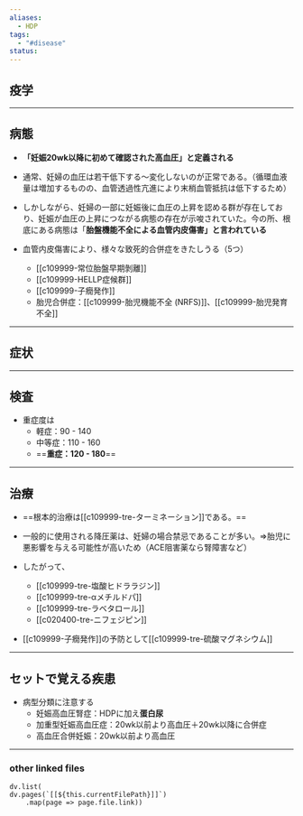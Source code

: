 ```yaml
---
aliases:
  - HDP
tags:
  - "#disease"
status:
---
```

## 疫学
---
## 病態
- **「妊娠20wk以降に初めて確認された高血圧」と定義される**
- 通常、妊婦の血圧は若干低下する～変化しないのが正常である。（循環血液量は増加するものの、血管透過性亢進により末梢血管抵抗は低下するため）
- しかしながら、妊婦の一部に妊娠後に血圧の上昇を認める群が存在しており、妊娠が血圧の上昇につながる病態の存在が示唆されていた。今の所、根底にある病態は「**胎盤機能不全による血管内皮傷害」と言われている**

- 血管内皮傷害により、様々な致死的合併症をきたしうる（5つ）
	- [[c109999-常位胎盤早期剝離]]
	- [[c109999-HELLP症候群]]
	- [[c109999-子癇発作]]
	- 胎児合併症：[[c109999-胎児機能不全 (NRFS)]]、[[c109999-胎児発育不全]]
---
## 症状
---
## 検査
- 重症度は
	- 軽症：90 - 140
	- 中等症：110 - 160
	- ==**重症：120 - 180**==
---
## 治療
- ==根本的治療は[[c109999-tre-ターミネーション]]である。==

- 一般的に使用される降圧薬は、妊婦の場合禁忌であることが多い。⇒胎児に悪影響を与える可能性が高いため（ACE阻害薬なら腎障害など）
- したがって、
	- [[c109999-tre-塩酸ヒドララジン]]
	- [[c109999-tre-αメチルドパ]]
	- [[c109999-tre-ラベタロール]]
	- [[c020400-tre-ニフェジピン]]
- [[c109999-子癇発作]]の予防として[[c109999-tre-硫酸マグネシウム]]
---
## セットで覚える疾患
- 病型分類に注意する
	- 妊娠高血圧腎症：HDPに加え**蛋白尿**
	- 加重型妊娠高血圧症：20wk以前より高血圧＋20wk以降に合併症
	- 高血圧合併妊娠：20wk以前より高血圧
---
### other linked files
```dataviewjs
dv.list(
dv.pages(`[[${this.currentFilePath}]]`)
	.map(page => page.file.link))
```
